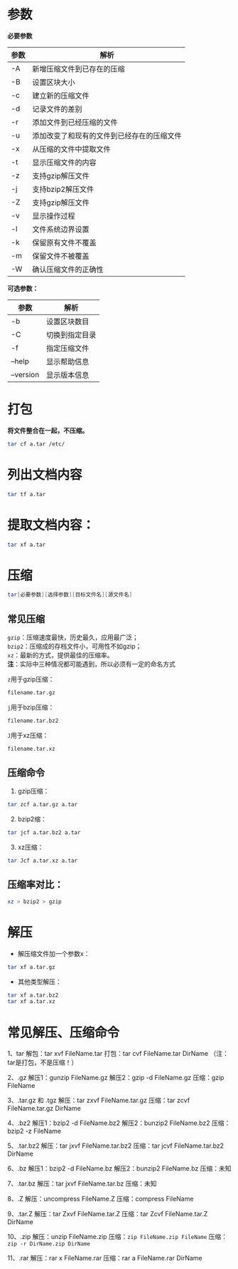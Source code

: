 
# 参数

**必要参数**

| 参数  | 解析                    |
| --- | --------------------- |
| -A  | 新增压缩文件到已存在的压缩         |
| -B  | 设置区块大小                |
| -c  | 建立新的压缩文件              |
| -d  | 记录文件的差别               |
| -r  | 添加文件到已经压缩的文件          |
| -u  | 添加改变了和现有的文件到已经存在的压缩文件 |
| -x  | 从压缩的文件中提取文件           |
| -t  | 显示压缩文件的内容             |
| -z  | 支持gzip解压文件            |
| -j  | 支持bzip2解压文件           |
| -Z  | 支持gzip解压文件            |
| -v  | 显示操作过程                |
| -l  | 文件系统边界设置              |
| -k  | 保留原有文件不覆盖             |
| -m  | 保留文件不被覆盖              |
| -W  | 确认压缩文件的正确性            |

**可选参数：**

| 参数       | 解析      |
| -------- | ------- |
| -b       | 设置区块数目  |
| -C       | 切换到指定目录 |
| -f       | 指定压缩文件  |
| –help    | 显示帮助信息  |
| –version | 显示版本信息  |

# 打包

**将文件整合在一起，不压缩。**

```bash
tar cf a.tar /etc/
```

# 列出文档内容

```bash
tar tf a.tar
```

# 提取文档内容：

```bash
tar xf a.tar
```


# 压缩

```bash
tar[必要参数][选择参数][目标文件名][源文件名]
```

## 常见压缩

`gzip`：压缩速度最快，历史最久，应用最广泛；  
`bzip2`：压缩成的存档文件小，可用性不如gzip；  
`xz`：最新的方式，提供最佳的压缩率。  
**注**：实际中三种情况都可能遇到，所以必须有一定的命名方式  

`z`用于gzip压缩：

```bash
filename.tar.gz
```

`j`用于bzip压缩：

```bash
filename.tar.bz2
```

`J`用于xz压缩：

```bash
filename.tar.xz
```

## 压缩命令

1. gzip压缩：

```bash
tar zcf a.tar.gz a.tar
```

2. bzip2缩：

```bash
tar jcf a.tar.bz2 a.tar
```

3. xz压缩：

```bash
tar Jcf a.tar.xz a.tar
```

## 压缩率对比：

```bash
xz > bzip2 > gzip
```

# 解压

 - 解压缩文件加一个参数x：

```bash
tar xf a.tar.gz
```

- 其他类型解压：

```bash
tar xf a.tar.bz2
tar xf a.tar.xz
```

# 常见解压、压缩命令

1、tar
解包：tar xvf FileName.tar
打包：tar cvf FileName.tar DirName
（注：tar是打包，不是压缩！）

2、.gz
解压1：gunzip FileName.gz
解压2：gzip -d FileName.gz
压缩：gzip FileName

3、.tar.gz 和 .tgz
解压：tar zxvf FileName.tar.gz
压缩：tar zcvf FileName.tar.gz DirName

4、.bz2
解压1：bzip2 -d FileName.bz2
解压2：bunzip2 FileName.bz2
压缩： bzip2 -z FileName

5、.tar.bz2
解压：tar jxvf FileName.tar.bz2
压缩：tar jcvf FileName.tar.bz2 DirName

6、.bz
解压1：bzip2 -d FileName.bz
解压2：bunzip2 FileName.bz
压缩：未知

7、.tar.bz
解压：tar jxvf FileName.tar.bz
压缩：未知

8、.Z
解压：uncompress FileName.Z
压缩：compress FileName

9、.tar.Z
解压：tar Zxvf FileName.tar.Z
压缩：tar Zcvf FileName.tar.Z DirName

10、.zip
解压：unzip FileName.zip
压缩：`zip FileName.zip FileName`
压缩：`zip -r DirName.zip DirName`

11、.rar
解压：rar x FileName.rar
压缩：rar a FileName.rar DirName
